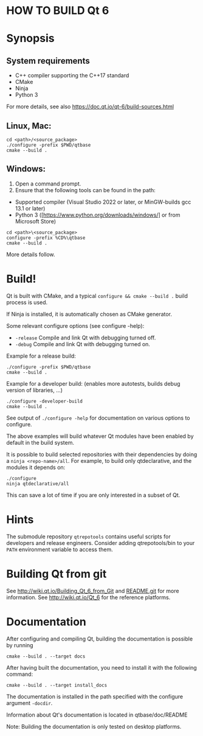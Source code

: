 HOW TO BUILD Qt 6
=================


Synopsis
========

System requirements
-------------------

* C++ compiler supporting the C++17 standard
* CMake
* Ninja
* Python 3

For more details, see also https://doc.qt.io/qt-6/build-sources.html

Linux, Mac:
-----------

```
cd <path>/<source_package>
./configure -prefix $PWD/qtbase
cmake --build .
```

Windows:
--------

1. Open a command prompt.
2. Ensure that the following tools can be found in the path:
 * Supported compiler (Visual Studio 2022 or later, or MinGW-builds gcc 13.1 or later)
 * Python 3 ([https://www.python.org/downloads/windows/] or from Microsoft Store)

```
cd <path>\<source_package>
configure -prefix %CD%\qtbase
cmake --build .
```

More details follow.


Build!
======

Qt is built with CMake, and a typical
`configure && cmake --build .` build process is used.

If Ninja is installed, it is automatically chosen as CMake generator.

Some relevant configure options (see configure -help):

* `-release` Compile and link Qt with debugging turned off.
* `-debug` Compile and link Qt with debugging turned on.

Example for a release build:

```
./configure -prefix $PWD/qtbase
cmake --build .
```

Example for a developer build:
(enables more autotests, builds debug version of libraries, ...)

```
./configure -developer-build
cmake --build .
```

 See output of `./configure -help` for documentation on various options to
 configure.

 The above examples will build whatever Qt modules have been enabled
 by default in the build system.

 It is possible to build selected repositories with their dependencies by doing
 a `ninja <repo-name>/all`.  For example, to build only qtdeclarative,
 and the modules it depends on:

```
./configure
ninja qtdeclarative/all
```

This can save a lot of time if you are only interested in a subset of Qt.


Hints
=====

The submodule repository `qtrepotools` contains useful scripts for
developers and release engineers. Consider adding qtrepotools/bin
to your `PATH` environment variable to access them.


Building Qt from git
====================

See http://wiki.qt.io/Building_Qt_6_from_Git and [README.git](README.git)
for more information.
See http://wiki.qt.io/Qt_6 for the reference platforms.


Documentation
=============

After configuring and compiling Qt, building the documentation is possible by running

```
cmake --build . --target docs
```

After having built the documentation, you need to install it with the following
command:

```
cmake --build . --target install_docs
```

The documentation is installed in the path specified with the
configure argument `-docdir`.

Information about Qt's documentation is located in qtbase/doc/README

Note: Building the documentation is only tested on desktop platforms.
